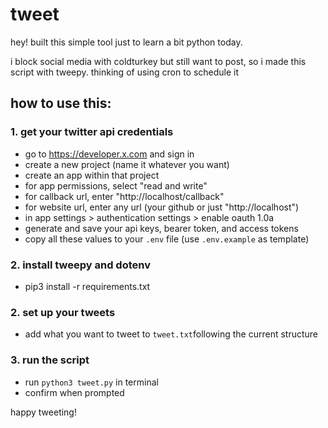 # tweet

hey! built this simple tool just to learn a bit python today. 

i block social media with coldturkey but still want to post, so i made this script with tweepy. thinking of using cron to schedule it

## how to use this:

### 1. get your twitter api credentials

- go to https://developer.x.com and sign in
- create a new project (name it whatever you want)
- create an app within that project
- for app permissions, select "read and write"
- for callback url, enter "http://localhost/callback"
- for website url, enter any url (your github or just "http://localhost")
- in app settings > authentication settings > enable oauth 1.0a
- generate and save your api keys, bearer token, and access tokens
- copy all these values to your `.env` file (use `.env.example` as template)

### 2. install tweepy and dotenv
- pip3 install -r requirements.txt

### 2. set up your tweets

- add what you want to tweet to `tweet.txt`following the current structure

### 3. run the script

- run `python3 tweet.py` in terminal
- confirm when prompted
 

happy tweeting! 